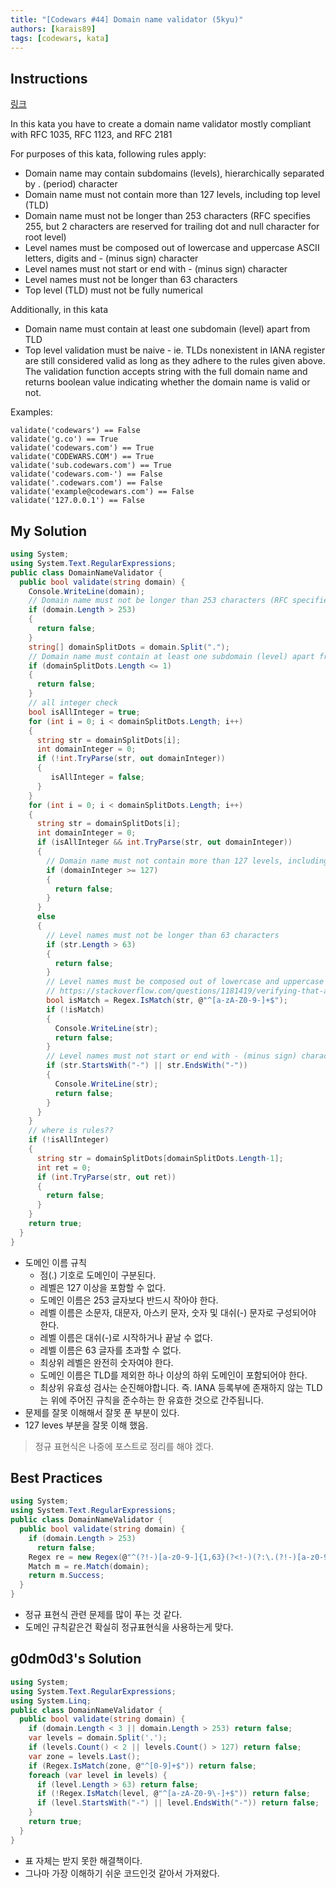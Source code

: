 ```yaml
---
title: "[Codewars #44] Domain name validator (5kyu)"
authors: [karais89]
tags: [codewars, kata]
---
```


## Instructions

[링크](https://www.codewars.com/kata/5893933e1a88084be10001a3/train/csharp)

In this kata you have to create a domain name validator mostly compliant with RFC 1035, RFC 1123, and RFC 2181

For purposes of this kata, following rules apply:

- Domain name may contain subdomains (levels), hierarchically separated by . (period) character
- Domain name must not contain more than 127 levels, including top level (TLD)
- Domain name must not be longer than 253 characters (RFC specifies 255, but 2 characters are reserved for trailing dot and null character for root level)
- Level names must be composed out of lowercase and uppercase ASCII letters, digits and - (minus sign) character
- Level names must not start or end with - (minus sign) character
- Level names must not be longer than 63 characters
- Top level (TLD) must not be fully numerical

Additionally, in this kata

- Domain name must contain at least one subdomain (level) apart from TLD
- Top level validation must be naive - ie. TLDs nonexistent in IANA register are still considered valid as long as they adhere to the rules given above.
The validation function accepts string with the full domain name and returns boolean value indicating whether the domain name is valid or not.

Examples:
```
validate('codewars') == False
validate('g.co') == True
validate('codewars.com') == True
validate('CODEWARS.COM') == True
validate('sub.codewars.com') == True
validate('codewars.com-') == False
validate('.codewars.com') == False
validate('example@codewars.com') == False
validate('127.0.0.1') == False
```

## My Solution

```csharp
using System;
using System.Text.RegularExpressions;
public class DomainNameValidator {
  public bool validate(string domain) {
    Console.WriteLine(domain);
    // Domain name must not be longer than 253 characters (RFC specifies 255, but 2 characters are reserved for trailing dot and null character for root level)
    if (domain.Length > 253)
    {
      return false;
    }
    string[] domainSplitDots = domain.Split(".");
    // Domain name must contain at least one subdomain (level) apart from TLD
    if (domainSplitDots.Length <= 1)
    {
      return false;
    }
    // all integer check
    bool isAllInteger = true;
    for (int i = 0; i < domainSplitDots.Length; i++)
    {
      string str = domainSplitDots[i];
      int domainInteger = 0;
      if (!int.TryParse(str, out domainInteger))
      {
         isAllInteger = false;
      }
    }
    for (int i = 0; i < domainSplitDots.Length; i++)
    {
      string str = domainSplitDots[i];
      int domainInteger = 0;
      if (isAllInteger && int.TryParse(str, out domainInteger))
      {
        // Domain name must not contain more than 127 levels, including top level (TLD)
        if (domainInteger >= 127)
        {
          return false;
        }
      }
      else
      {
        // Level names must not be longer than 63 characters
        if (str.Length > 63)
        {
          return false;
        }
        // Level names must be composed out of lowercase and uppercase ASCII letters, digits and - (minus sign) character
        // https://stackoverflow.com/questions/1181419/verifying-that-a-string-contains-only-letters-in-c-sharp
        bool isMatch = Regex.IsMatch(str, @"^[a-zA-Z0-9-]+$");
        if (!isMatch)
        {
          Console.WriteLine(str);
          return false;
        }
        // Level names must not start or end with - (minus sign) character
        if (str.StartsWith("-") || str.EndsWith("-"))
        {
          Console.WriteLine(str);
          return false;
        }
      }
    }
    // where is rules??
    if (!isAllInteger)
    {
      string str = domainSplitDots[domainSplitDots.Length-1];
      int ret = 0;
      if (int.TryParse(str, out ret))
      {
        return false;
      }
    }
    return true;
  }
}
```

- 도메인 이름 규칙
    - 점(.) 기호로 도메인이 구분된다.
    - 레벨은 127 이상을 포함할 수 없다.
    - 도메인 이름은 253 글자보다 반드시 작아야 한다.
    - 레벨 이름은 소문자, 대문자, 아스키 문자, 숫자 및 대쉬(-) 문자로 구성되어야 한다.
    - 레벨 이름은 대쉬(-)로 시작하거나 끝날 수 없다.
    - 레벨 이름은 63 글자를 초과할 수 없다.
    - 최상위 레벨은 완전히 숫자여야 한다.
    - 도메인 이름은 TLD를 제외한 하나 이상의 하위 도메인이 포함되어야 한다.
    - 최상위 유효성 검사는 순진해야합니다. 즉. IANA 등록부에 존재하지 않는 TLD는 위에 주어진 규칙을 준수하는 한 유효한 것으로 간주됩니다.
- 문제를 잘못 이해해서 잘못 푼 부분이 있다.
- 127 leves 부분을 잘못 이해 했음.

> 정규 표현식은 나중에 포스트로 정리를 해야 겠다.

## Best Practices

```csharp
using System;
using System.Text.RegularExpressions;
public class DomainNameValidator {
  public bool validate(string domain) {
    if (domain.Length > 253)
      return false;
    Regex re = new Regex(@"^(?!-)[a-z0-9-]{1,63}(?<!-)(?:\.(?!-)[a-z0-9-]{1,63}(?<!-)){0,125}\.(?!-)(?![0-9]+$)[a-z0-9-]{1,63}(?<!-)$", RegexOptions.IgnoreCase);
    Match m = re.Match(domain);
    return m.Success;
  }
}
```

- 정규 표현식 관련 문제를 많이 푸는 것 같다.
- 도메인 규칙같은건 확실히 정규표현식을 사용하는게 맞다.

## g0dm0d3's Solution

```csharp
using System;
using System.Text.RegularExpressions;
using System.Linq;
public class DomainNameValidator {
  public bool validate(string domain) {
    if (domain.Length < 3 || domain.Length > 253) return false;
    var levels = domain.Split('.');
    if (levels.Count() < 2 || levels.Count() > 127) return false;
    var zone = levels.Last();
    if (Regex.IsMatch(zone, @"^[0-9]+$")) return false;
    foreach (var level in levels) {
      if (level.Length > 63) return false;
      if (!Regex.IsMatch(level, @"^[a-zA-Z0-9\-]+$")) return false;
      if (level.StartsWith("-") || level.EndsWith("-")) return false;
    }
    return true;
  }
}
```

- 표 자체는 받지 못한 해결책이다.
- 그나마 가장 이해하기 쉬운 코드인것 같아서 가져왔다.
